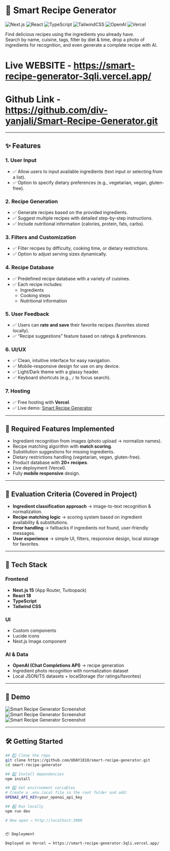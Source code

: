 # 🍳 Smart Recipe Generator

![Next.js](https://img.shields.io/badge/Next.js-15-black?style=for-the-badge&logo=next.js)
![React](https://img.shields.io/badge/React-18-61DAFB?style=for-the-badge&logo=react&logoColor=white)
![TypeScript](https://img.shields.io/badge/TypeScript-5-3178C6?style=for-the-badge&logo=typescript&logoColor=white)
![TailwindCSS](https://img.shields.io/badge/TailwindCSS-3-38B2AC?style=for-the-badge&logo=tailwind-css&logoColor=white)
![OpenAI](https://img.shields.io/badge/OpenAI-API-412991?style=for-the-badge&logo=openai&logoColor=white)
![Vercel](https://img.shields.io/badge/Vercel-Deployed-black?style=for-the-badge&logo=vercel&logoColor=white)

Find delicious recipes using the ingredients you already have.  
Search by name, cuisine, tags, filter by diet & time, drop a photo of ingredients for recognition, and even generate a complete recipe with AI.

# Live WEBSITE - https://smart-recipe-generator-3qli.vercel.app/
# Github Link - https://github.com/div-yanjali/Smart-Recipe-Generator.git

---

## ✨ Features

### 1. User Input
- ✅ Allow users to input available ingredients (text input or selecting from a list).
- ✅ Option to specify dietary preferences (e.g., vegetarian, vegan, gluten-free).

### 2. Recipe Generation
- ✅ Generate recipes based on the provided ingredients.
- ✅ Suggest multiple recipes with detailed step-by-step instructions.
- ✅ Include nutritional information (calories, protein, fats, carbs).

### 3. Filters and Customization
- ✅ Filter recipes by difficulty, cooking time, or dietary restrictions.
- ✅ Option to adjust serving sizes dynamically.

### 4. Recipe Database
- ✅ Predefined recipe database with a variety of cuisines.
- ✅ Each recipe includes:
  - Ingredients  
  - Cooking steps  
  - Nutritional information  

### 5. User Feedback
- ✅ Users can **rate and save** their favorite recipes (favorites stored locally).
- ✅ “Recipe suggestions” feature based on ratings & preferences.

### 6. UI/UX
- ✅ Clean, intuitive interface for easy navigation.
- ✅ Mobile-responsive design for use on any device.
- ✅ Light/Dark theme with a glassy header.
- ✅ Keyboard shortcuts (e.g., `/` to focus search).

### 7. Hosting
- ✅ Free hosting with **Vercel**.  
- ✅ Live demo: [Smart Recipe Generator](https://smart-recipe-generator-3qli.vercel.app/)

---

## 🔑 Required Features Implemented
- Ingredient recognition from images (photo upload → normalize names).
- Recipe matching algorithm with **match scoring**.
- Substitution suggestions for missing ingredients.
- Dietary restrictions handling (vegetarian, vegan, gluten-free).
- Product database with **20+ recipes**.
- Live deployment (Vercel).
- Fully **mobile responsive** design.

---

## 🧮 Evaluation Criteria (Covered in Project)
- **Ingredient classification approach** → image-to-text recognition & normalization.  
- **Recipe matching logic** → scoring system based on ingredient availability & substitutions.  
- **Error handling** → fallbacks if ingredients not found, user-friendly messages.  
- **User experience** → simple UI, filters, responsive design, local storage for favorites.  

---

## 🚀 Tech Stack

### Frontend
- **Next.js 15** (App Router, Turbopack)
- **React 18**
- **TypeScript**
- **Tailwind CSS**

### UI
- Custom components
- Lucide icons
- Next.js Image component

### AI & Data
- **OpenAI (Chat Completions API)** → recipe generation
- Ingredient photo recognition with normalization dataset
- Local JSON/TS datasets + localStorage (for ratings/favorites)

---

## 📸 Demo
![Smart Recipe Generator Screenshot](./public/demo.png)
![Smart Recipe Generator Screenshot](./public/demo1.png)
![Smart Recipe Generator Screenshot](./public/demo2.png)

---

## 🛠 Getting Started

```bash
## 1️⃣ Clone the repo
git clone https://github.com/UDAY1810/smart-recipe-generator.git
cd smart-recipe-generator

## 2️⃣ Install dependencies
npm install

## 3️⃣ Set environment variables
# Create a .env.local file in the root folder and add:
OPENAI_API_KEY=your_openai_api_key

## 4️⃣ Run locally
npm run dev

# Now open → http://localhost:3000


📦 Deployment

Deployed on Vercel → https://smart-recipe-generator-3qli.vercel.app/
